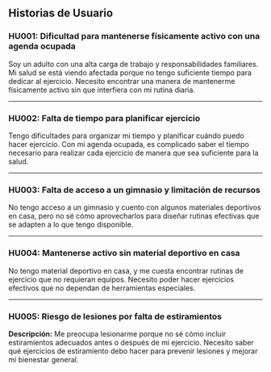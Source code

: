 ## Historias de Usuario

### HU001: Dificultad para mantenerse físicamente activo con una agenda ocupada
Soy un adulto con una alta carga de trabajo y responsabilidades familiares. Mi salud se está viendo afectada porque no tengo suficiente tiempo para dedicar al ejercicio. Necesito encontrar una manera de mantenerme físicamente activo sin que interfiera con mi rutina diaria.

---

### HU002: Falta de tiempo para planificar ejercicio
Tengo dificultades para organizar mi tiempo y planificar cuándo puedo hacer ejercicio. Con mi agenda ocupada, es complicado saber el tiempo necesario para realizar cada ejercicio de manera que sea suficiente para la salud.

---

### HU003: Falta de acceso a un gimnasio y limitación de recursos
No tengo acceso a un gimnasio y cuento con algunos materiales deportivos en casa, pero no sé cómo aprovecharlos para diseñar rutinas efectivas que se adapten a lo que tengo disponible.

---

### HU004: Mantenerse activo sin material deportivo en casa
No tengo material deportivo en casa, y me cuesta encontrar rutinas de ejercicio que no requieran equipos. Necesito poder hacer ejercicios efectivos que no dependan de herramientas especiales.

---

### HU005: Riesgo de lesiones por falta de estiramientos
**Descripción:**
Me preocupa lesionarme porque no sé cómo incluir estiramientos adecuados antes o después de mi ejercicio. Necesito saber qué ejercicios de estiramiento debo hacer para prevenir lesiones y mejorar mi bienestar general.